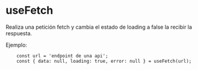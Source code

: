 # useFetch

Realiza una petición fetch y cambia el estado de loading a false la recibir la respuesta.

Ejemplo:
```
    const url = 'endpoint de una api';
    const { data: null, loading: true, error: null } = useFetch(url);

```